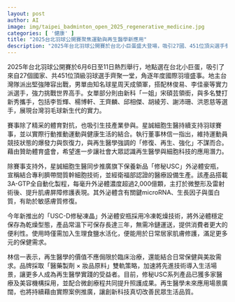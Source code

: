 ```yaml
---
layout: post
author: AI
image: img/taipei_badminton_open_2025_regenerative_medicine.jpg
categories: [ '健康' ]
title: "2025台北羽球公開賽聚焦運動與再生醫學新應用"
description: "2025年台北羽球公開賽於台北小巨蛋盛大登場，吸引27國、451位頂尖選手參賽。台灣隊派遣周天成、宋碩芸等菁英挑戰世界高手。賽事也迎來生技界關注，星誠細胞生醫不僅贊助比賽，更推廣再生醫學與外泌體保養新品，強調運動爆發力、修復力和日常美膚的科技融合，拓展細胞醫學應用於日常保健與美容領域。"
---
```

2025年台北羽球公開賽於6月6日至11日熱烈舉行，地點選在台北小巨蛋，吸引了來自27個國家、共451位頂級羽球選手齊聚一堂，角逐年度國際羽壇盛事。地主台灣隊派出堅強陣容出戰，男單由知名球星周天成領軍，搭配林俊易、李佳豪等實力派選手，強力挑戰世界高手。女單部分則由新科「一姐」宋碩芸領銜，與多名雙打新秀攜手，包括李哲輝、楊博軒、王齊麟、邱相傑、胡綾芳、謝沛珊、洪恩慈等選手，展現台灣羽毛球新生代的實力。

賽事除了精采的體育對抗，也吸引生技產業參與。星誠細胞生醫持續支持羽球賽事，並以實際行動推動運動與健康生活的結合。執行董事林信一指出，維持運動員競技狀態的爆發力與恢復力，與再生醫學強調的「修復、再生、強化」不謀而合。藉由贊助體育盛會，希望進一步讓社會大眾認識再生醫學與細胞科技的應用潛力。

除賽事支持外，星誠細胞生醫同步推廣旗下保養新品「修秘USC」外泌體安瓶，宣稱結合專利臍帶間質幹細胞技術，並經衛福部認證的醫療設備生產。該產品搭載3A-GTP全自動化製程，每毫升外泌體濃度超過2,000億顆，主打於微整形及雷射術後、提升肌膚屏障修護表現。其外泌體含有關鍵microRNA、生長因子與蛋白質，有助於敏感膚質修復。

今年新推出的「USC-D修秘凍晶」外泌體安瓶採用冷凍乾燥技術，將外泌體穩定保存為乾燥型態，產品常溫下可保存長達三年，無需冷鏈運送，提供消費者更大的便利性。使用時僅需加入生理食鹽水活化，便能用於日常居家肌膚修護，滿足更多元的保健需求。

林信一表示，再生醫學的價值不應侷限於臨床治療，還能結合日常保健與美妝需求。品牌採取「醫藥製劑 × 妝品原料」雙軌策略，加速將先進技術導入生活場景，讓更多人成為再生醫學實踐的受益者。目前，修秘USC系列產品已獲多家醫療及美容機構採用，並配合微創療程共同提升照護成果。再生醫學未來應用場景廣闊，也將持續藉由實際案例推廣，讓創新科技真切改善民眾生活品質。